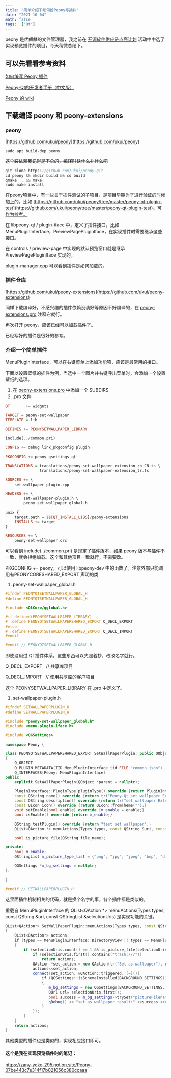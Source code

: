 ```yaml
---
title: "简单介绍下如何给Peony写插件"
date: "2021-10-04"
math: false
tags:  ["Qt"]
---
```


peony 是优麒麟的文件管理器，我之前在 [开源软件供应链点亮计划](https://summer.iscas.ac.cn/#/org/prodetail/210120164) 活动中中选了实现预览插件的项目，今天稍微总结下。

## 可以先看看参考资料

[如何编写 Peony 插件](https://zhuanlan.zhihu.com/p/373677523) 

[Peony-Qt的开发者手册（中文版）](https://github.com/Yue-Lan/peony-qt_development_document)

[Peony 的 wiki](https://github.com/ukui/peony/wiki)

<!--more-->

## 下载编译 peony 和 peony-extensions

### peony

[https://github.com/ukui/peony](https://github.com/ukui/peony)

`sudo apt build-dep peony`

~~这个装依赖我记得是不全的，编译时缺什么补什么吧~~

```cpp
git clone https://github.com/ukui/peony.git
cd peony && mkdir build && cd build
qmake .. && make
sudo make install
```

在peony项目中，有一些关于插件测试的子项目，是项目早期为了进行验证的时候加上的，比如 [https://github.com/ukui/peony/tree/master/peony-qt-plugin-test](https://github.com/ukui/peony/tree/master/peony-qt-plugin-test)。可作为参考。

在 libpeony-qt /  plugin-iface 中，定义了插件接口，比如 MenuPluginInterface，PreviewPagePluginIface，在实现插件时需要继承这些接口。

在 controls / preview-page 中实现的默认预览窗口就是继承 PreviewPagePluginIface 实现的。

plugin-manager.cpp 可以看到插件是如何加载的。

### 插件仓库

[https://github.com/ukui/peony-extensions](https://github.com/ukui/peony-extensions)

同样下载编译好，不感兴趣的插件依赖没装好等原因不好编译的，在 [peony-extensions.pro](http://peony-extensions.pro) 注释它就行。

再次打开 peony，应该已经可以加载插件了。

已经写好的插件是很好的参考。

### 介绍一个简单插件

MenuPluginInterface，可以在右键菜单上添加功能项，应该是最常用的接口。

下面以设置壁纸的插件为例，当选中一个图片并右键呼出菜单时，会添加一个设置壁纸的选项。

1. 在 [peony-extensions.pro](http://peony-extensions.pro/)  中添加一个 SUBDIRS
2. .pro 文件

```haskell
QT       += widgets

TARGET = peony-set-wallpaper
TEMPLATE = lib

DEFINES += PEONYSETWALLPAPER_LIBRARY

include(../common.pri)

CONFIG += debug link_pkgconfig plugin

PKGCONFIG += peony gsettings-qt

TRANSLATIONS = translations/peony-set-wallpaper-extension_zh_CN.ts \
               translations/peony-set-wallpaper-extension_tr.ts

SOURCES += \
    set-wallpaper-plugin.cpp

HEADERS += \
        set-wallpaper-plugin.h \
        peony-set-wallpaper_global.h

unix {
    target.path = $$[QT_INSTALL_LIBS]/peony-extensions
    INSTALLS += target
}

RESOURCES += \
    peony-set-wallpaper.qrc

```

可以看到 include(../common.pri) 是规定了插件版本，如果 peony 版本与插件不一致，就会拒绝加载。这个和其他项目一致就行，不需要改。

PKGCONFIG += peony，可以使用 libpeony-dev 中的函数了。注意外部只能调用有PEONYCORESHARED_EXPORT 声明的类

1. peony-set-wallpaper_global.h

```cpp
#ifndef PEONYQTSETWALLPAPER_GLOBAL_H
#define PEONYQTSETWALLPAPER_GLOBAL_H

#include <QtCore/qglobal.h>

#if defined(PEONYSETWALLPAPER_LIBRARY)
#  define PEONYQTSETWALLPAPERSHARED_EXPORT Q_DECL_EXPORT
#else
#  define PEONYQTSETWALLPAPERSHARED_EXPORT Q_DECL_IMPORT
#endif

#endif // PEONYQTSETWALLPAPER_GLOBAL_H
```

即使没用过 Qt 插件体系，这些东西可以先照着抄，改改名字就行。

Q_DECL_EXPORT   // 共享库项目

Q_DECL_IMPORT   // 使用共享库的客户项目

这个 PEONYSETWALLPAPER_LIBRARY 在 .pro 中定义了。

1. set-wallpaper-plugin.h

```cpp
#ifndef SETWALLPAPERPLUGIN_H
#define SETWALLPAPERPLUGIN_H

#include "peony-set-wallpaper_global.h"
#include <menu-plugin-iface.h>

#include <QGSettings>

namespace Peony {

class PEONYQTSETWALLPAPERSHARED_EXPORT SetWallPaperPlugin: public QObject, public MenuPluginInterface
{
    Q_OBJECT
    Q_PLUGIN_METADATA(IID MenuPluginInterface_iid FILE "common.json")
    Q_INTERFACES(Peony::MenuPluginInterface)
public:
    explicit SetWallPaperPlugin(QObject *parent = nullptr);

    PluginInterface::PluginType pluginType() override {return PluginInterface::MenuPlugin;}
    const QString name() override {return tr("Peony-Qt set wallpaper Extension");}
    const QString description() override {return tr("set wallpaper Extension.");}
    const QIcon icon() override {return QIcon::fromTheme("");}
    void setEnable(bool enable) override {m_enable = enable;}
    bool isEnable() override {return m_enable;}

    QString testPlugin() override {return "test set wallpaper";}
    QList<QAction *> menuActions(Types types, const QString &uri, const QStringList &selectionUris) override;

    bool is_picture_file(QString file_name);

private:
    bool m_enable;
    QStringList m_picture_type_list = {"png", "jpg", "jpeg", "bmp", "dib", "jfif", "jpe", "gif", "tif", "tiff", "wdp"};

    QGSettings *m_bg_settings = nullptr;
};

}

#endif // SETWALLPAPERPLUGIN_H
```

这里面插件机制相关的代码，就是换个名字的事，各个插件都是类似的。

重载自 MenuPluginInterface 的  QList<QAction *> menuActions(Types types, const QString &uri, const QStringList &selectionUris) 是实现功能的关键。

```cpp
QList<QAction*> SetWallPaperPlugin::menuActions(Types types, const QString &uri, const QStringList &selectionUris)
{
    QList<QAction*> actions;
    if (types == MenuPluginInterface::DirectoryView || types == MenuPluginInterface::DesktopWindow)
    {
        if (selectionUris.count() == 1 && is_picture_file(selectionUris.first())) {
            if (selectionUris.first().contains("trash:///"))
                return actions;
            QAction *set_action = new QAction(tr("Set as wallpaper"), nullptr);
            actions<<set_action;
            connect(set_action, &QAction::triggered, [=](){
                if (QGSettings::isSchemaInstalled(BACKGROUND_SETTINGS))
                {
                   m_bg_settings = new QGSettings(BACKGROUND_SETTINGS, QByteArray(), this);
                   QUrl url= selectionUris.first();
                   bool success = m_bg_settings->trySet("pictureFilename", url.path());
                   qDebug() << "set as wallpaper result:" <<success <<url.path();
                }
            });
        }
    }
    return actions;
}
```

其他类型的插件也是类似的，实现相应接口即可。

#### 这个是我在实现预览插件时的笔记：
https://zany-yoke-295.notion.site/Peony-07be443c7e314f17b021056c380ccaaa
